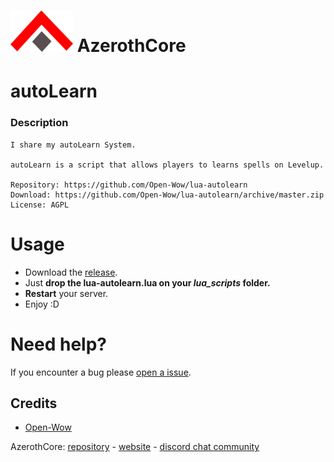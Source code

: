 # ![logo](https://raw.githubusercontent.com/azerothcore/azerothcore.github.io/master/images/logo-github.png) AzerothCore

# autoLearn

### Description

	I share my autoLearn System.

	autoLearn is a script that allows players to learns spells on Levelup.

	Repository: https://github.com/Open-Wow/lua-autolearn
	Download: https://github.com/Open-Wow/lua-autolearn/archive/master.zip
	License: AGPL


# Usage

- Download the [release](https://github.com/Open-Wow/lua-autolearn/archive/master.zip).
- Just **drop the lua-autolearn.lua on your *lua_scripts* folder.**
- **Restart** your server.
- Enjoy :D

# Need help?

If you encounter a bug please [open a issue](https://github.com/Open-Wow/lua-autolearn/issues).


## Credits

* [Open-Wow](https://github.com/Open-Wow)

AzerothCore: [repository](https://github.com/azerothcore) - [website](http://azerothcore.org/) - [discord chat community](https://discord.gg/PaqQRkd)

